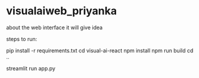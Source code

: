 # visualaiweb_priyanka
about the web interface it will give idea



steps to run:

pip install -r requirements.txt
cd visual-ai-react
npm install
npm run build
cd ..


streamlit run app.py

